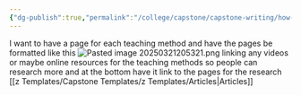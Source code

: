 ```yaml
---
{"dg-publish":true,"permalink":"/college/capstone/capstone-writing/how-do-i-want-the-project-to-look/","tags":["outline"]}
---
```


I want to have a page for each teaching method and have the pages be formatted like this 
![Pasted image 20250321205321.png](/img/user/College/Capstone/PDFs%20and%20Images%20and%20Stuff/Pasted%20image%2020250321205321.png)
linking any videos or maybe online resources for the teaching methods so people can research more and at the bottom have it link to the pages for the research [[z Templates/Capstone Templates/z Templates/Articles\|Articles]]